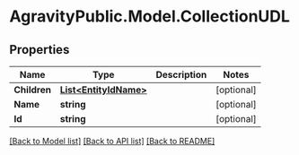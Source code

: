 
# AgravityPublic.Model.CollectionUDL

## Properties

Name | Type | Description | Notes
------------ | ------------- | ------------- | -------------
**Children** | [**List&lt;EntityIdName&gt;**](EntityIdName.md) |  | [optional] 
**Name** | **string** |  | [optional] 
**Id** | **string** |  | [optional] 

[[Back to Model list]](../README.md#documentation-for-models)
[[Back to API list]](../README.md#documentation-for-api-endpoints)
[[Back to README]](../README.md)

